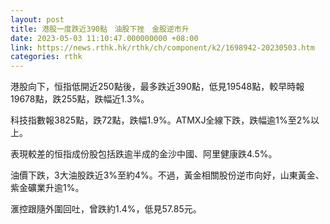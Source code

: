 ```yaml
---
layout: post
title: 港股一度跌近390點　油股下挫　金股逆市升
date: 2023-05-03 11:10:47.000000000 +08:00
link: https://news.rthk.hk/rthk/ch/component/k2/1698942-20230503.htm
categories: rthk
---
```


港股向下，恒指低開近250點後，最多跌近390點，低見19548點，較早時報19678點，跌255點，跌幅近1.3%。

科技指數報3825點，跌72點，跌幅1.9%。ATMXJ全線下跌，跌幅逾1%至2%以上。

表現較差的恒指成份股包括跌逾半成的金沙中國、阿里健康跌4.5%。

油價下跌，3大油股跌近3%至約4%。不過，黃金相關股份逆市向好，山東黃金、紫金礦業升逾1%。

滙控跟隨外圍回吐，曾跌約1.4%，低見57.85元。
